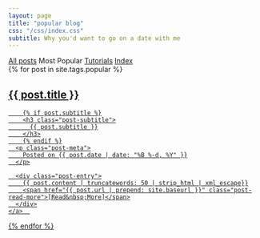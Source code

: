 ```yaml
---
layout: page
title: "popular blog"
css: "/css/index.css"
subtitle: Why you'd want to go on a date with me
---
```


<div class="list-filters">
  <a href="/" class="list-filter">All posts</a>
  <span class="list-filter filter-selected">Most Popular</span>
  <a href="/tutorials" class="list-filter">Tutorials</a>
  <a href="/tags" class="list-filter">Index</a>
</div>

<div class="posts-list">
  {% for post in site.tags.popular %}
  <article>
    <a class="post-preview" href="{{ post.url | prepend: site.baseurl }}">
	    <h2 class="post-title">{{ post.title }}</h2>
	
	    {% if post.subtitle %}
	    <h3 class="post-subtitle">
	      {{ post.subtitle }}
	    </h3>
	    {% endif %}
      <p class="post-meta">
        Posted on {{ post.date | date: "%B %-d, %Y" }}
      </p>

      <div class="post-entry">
        {{ post.content | truncatewords: 50 | strip_html | xml_escape}}
        <span href="{{ post.url | prepend: site.baseurl }}" class="post-read-more">[Read&nbsp;More]</span>
      </div>
    </a>  
   </article>
  {% endfor %}
</div>